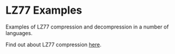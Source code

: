 # LZ77 Examples

Examples of LZ77 compression and decompression in a number of languages.

Find out about LZ77 compression [here](https://en.wikipedia.org/wiki/LZ77_and_LZ78).
